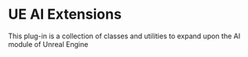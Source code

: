 # UE AI Extensions

This plug-in is a collection of classes and utilities to expand upon the AI module of Unreal Engine